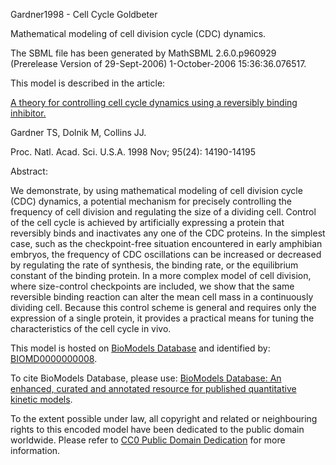 

Gardner1998 - Cell Cycle Goldbeter

Mathematical modeling of cell division cycle (CDC) dynamics.

The SBML file has been generated by MathSBML 2.6.0.p960929 (Prerelease Version
of 29-Sept-2006) 1-October-2006 15:36:36.076517.

This model is described in the article:

[A theory for controlling cell cycle dynamics using a reversibly binding
inhibitor.](http://identifiers.org/pubmed/9826676)

Gardner TS, Dolnik M, Collins JJ.

Proc. Natl. Acad. Sci. U.S.A. 1998 Nov; 95(24): 14190-14195

Abstract:

We demonstrate, by using mathematical modeling of cell division cycle (CDC)
dynamics, a potential mechanism for precisely controlling the frequency of
cell division and regulating the size of a dividing cell. Control of the cell
cycle is achieved by artificially expressing a protein that reversibly binds
and inactivates any one of the CDC proteins. In the simplest case, such as the
checkpoint-free situation encountered in early amphibian embryos, the
frequency of CDC oscillations can be increased or decreased by regulating the
rate of synthesis, the binding rate, or the equilibrium constant of the
binding protein. In a more complex model of cell division, where size-control
checkpoints are included, we show that the same reversible binding reaction
can alter the mean cell mass in a continuously dividing cell. Because this
control scheme is general and requires only the expression of a single
protein, it provides a practical means for tuning the characteristics of the
cell cycle in vivo.

This model is hosted on [BioModels Database](http://www.ebi.ac.uk/biomodels/)
and identified by:
[BIOMD0000000008](http://identifiers.org/biomodels.db/BIOMD0000000008).

To cite BioModels Database, please use: [BioModels Database: An enhanced,
curated and annotated resource for published quantitative kinetic
models](http://identifiers.org/pubmed/20587024).

To the extent possible under law, all copyright and related or neighbouring
rights to this encoded model have been dedicated to the public domain
worldwide. Please refer to [CC0 Public Domain
Dedication](http://creativecommons.org/publicdomain/zero/1.0/) for more
information.

